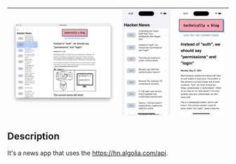 | ![Screenshot](Img/Screenshot1.png) | ![Screenshot](Img/Screenshot2.png) | ![Screenshot](Img/Screenshot3.png) |
| :--------------------------------: | :--------------------------------: | :--------------------------------: |

## Description

It's a news app that uses the https://hn.algolia.com/api. 
